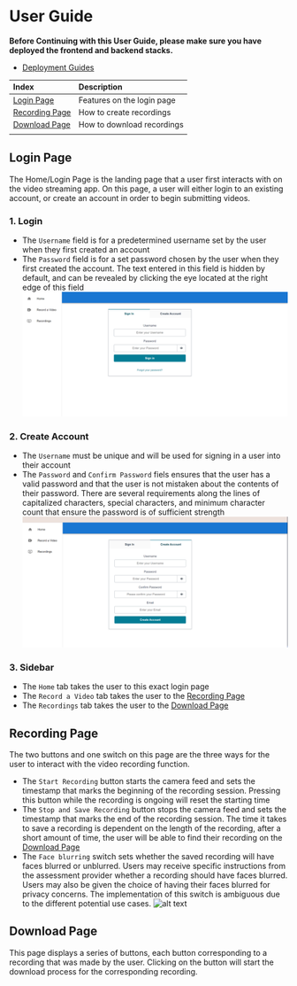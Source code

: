 # User Guide

**Before Continuing with this User Guide, please make sure you have deployed the frontend and backend stacks.**

- [Deployment Guides](./DeploymentGuide.md)

| Index                                                               | Description                                                                                        |
| :------------------------------------------------------------------ | :------------------------------------------------------------------------------------------------- |
| [Login Page](#Login-Page)                                       | Features on the login page                                                                       |
| [Recording Page](#Recording-Page)                               | How to create recordings                                                                               |
| [Download Page](#Download-Page)                                     | How to download recordings                                       |
|                                                      |

## Login Page

The Home/Login Page is the landing page that a user first interacts with on the video streaming app. On this page, a user will either login to an existing account, or create an account in order to begin submitting videos.

### 1. Login

- The `Username` field is for a predetermined username set by the user when they first created an account
- The `Password` field is for a set password chosen by the user when they first created the account. The text entered in this field is hidden by default, and can be revealed by clicking the eye located at the right edge of this field
  ![alt text](images/signin.png)

### 2. Create Account

- The `Username` must be unique and will be used for signing in a user into their account
- The `Password` and `Confirm Password` fiels ensures that the user has a valid password and that the user is not mistaken about the contents of their password. There are several requirements along the lines of capitalized characters, special characters, and minimum character count that ensure the password is of sufficient strength
  ![alt text](images/login.png)

### 3. Sidebar

- The `Home` tab takes the user to this exact login page
- The `Record a Video` tab takes the user to the [Recording Page](#Recording-Page)
- The `Recordings` tab takes the user to the [Download Page](#download-page)

## Recording Page

The two buttons and one switch on this page are the three ways for the user to interact with the video recording function. 
- The `Start Recording` button starts the camera feed and sets the timestamp that marks the beginning of the recording session. Pressing this button while the recording is ongoing will reset the starting time
- The `Stop and Save Recording` button stops the camera feed and sets the timestamp that marks the end of the recording session. The time it takes to save a recording is dependent on the length of the recording, after a short amount of time, the user will be able to find their recording on the [Download Page](#download-page)
- The `Face blurring` switch sets whether the saved recording will have faces blurred or unblurred. Users may receive specific instructions from the assessment provider whether a recording should have faces blurred. Users may also be given the choice of having their faces blurred for privacy concerns. The implementation of this switch is ambiguous due to the different potential use cases.
  ![alt text](images/find_group.png)

## Download Page

This page displays a series of buttons, each button corresponding to a recording that was made by the user. Clicking on the button will start the download process for the corresponding recording. 

